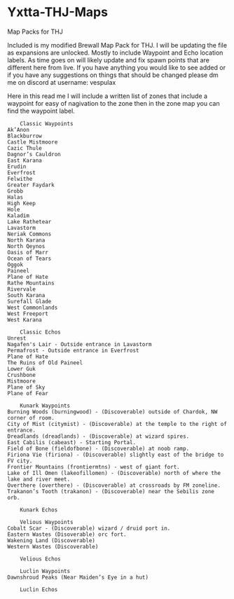 # Yxtta-THJ-Maps
Map Packs for THJ

Included is my modified Brewall Map Pack for THJ. 
I will be updating the file as expansions are unlocked.
Mostly to include Waypoint and Echo location labels.
As time goes on will likely update and fix spawn points that are different here from live. 
If you have anything you would like to see added or if you have any suggestions on things that should be changed please dm me on discord at username: vespulax

Here in this read me I will include a written list of zones that include a waypoint for easy of nagivation to the zone then in the zone map you can find the waypoint label. 

```
    Classic Waypoints
Ak’Anon
Blackburrow
Castle Mistmoore
Cazic Thule
Dagnor’s Cauldron
East Karana
Erudin
Everfrost
Felwithe
Greater Faydark
Grobb
Halas
High Keep
Hole
Kaladim
Lake Rathetear
Lavastorm
Neriak Commons
North Karana
North Qeynos
Oasis of Marr
Ocean of Tears
Oggok
Paineel
Plane of Hate
Rathe Mountains
Rivervale
South Karana
Surefall Glade
West Commonlands
West Freeport
West Karana

    Classic Echos
Unrest
Nagafen's Lair - Outside entrance in Lavastorm
Permafrost - Outside entrance in Everfrost
Plane of Hate
The Ruins of Old Paineel
Lower Guk
Crushbone
Mistmoore
Plane of Sky
Plane of Fear

    Kunark Waypoints
Burning Woods (burningwood) - (Discoverable) outside of Chardok, NW corner of room.
City of Mist (citymist) - (Discoverable) at the temple to the right of entrance.
Dreadlands (dreadlands) - (Discoverable) at wizard spires.
East Cabilis (cabeast) - Starting Portal.
Field of Bone (fieldofbone) - (Discoverable) at noob ramp.
Firiona Vie (firiona) - (Discoverable) slightly east of the bridge to FV city.
Frontier Mountains (frontiermtns) - west of giant fort.
Lake of Ill Omen (lakeofillomen) - (Discoverable) north of where the lake and river meet.
Overthere (overthere) - (Discoverable) at crossroads by FM zoneline.
Trakanon’s Tooth (trakanon) - (Discoverable) near the Sebilis zone orb.

    Kunark Echos

    Velious Waypoints
Cobalt Scar - (Discoverable) wizard / druid port in.
Eastern Wastes (Disoverable) orc fort.
Wakening Land (Discoverable)
Western Wastes (Discoverable)

    Velious Echos

    Luclin Waypoints
Dawnshroud Peaks (Near Maiden’s Eye in a hut)

    Luclin Echos

```